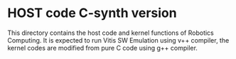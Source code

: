 # HOST code C-synth version

This directory contains the host code and kernel functions of Robotics Computing.
It is expected to run Vitis SW Emulation using v++ compiler, the kernel codes are modified from pure C code using g++ compiler.

